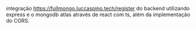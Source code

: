 integração https://fullmongo.luccaspino.tech/register do backend utilizando express e o mongodb atlas através de react com ts, além da implementação do CORS.
